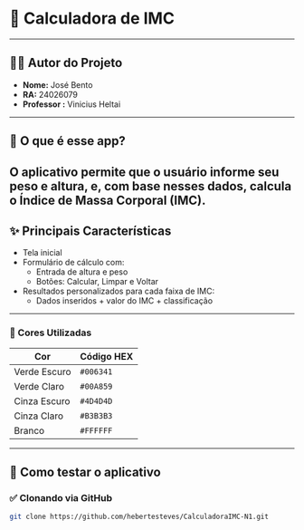 
# 🤖 Calculadora de IMC 



---

## 👨‍💻 Autor do Projeto

- **Nome:** José Bento  
- **RA:** 24026079  
- **Professor :** Vinicius Heltai  


---

## 🧾 O que é esse app?

O aplicativo permite que o usuário informe seu peso e altura, e, com base nesses dados, calcula o **Índice de Massa Corporal (IMC)**. 
---

## ✨ Principais Características

- Tela inicial 
- Formulário de cálculo com:
  - Entrada de altura e peso
  - Botões: Calcular, Limpar e Voltar
- Resultados personalizados para cada faixa de IMC:
  - Dados inseridos + valor do IMC + classificação
 
---

### 🎨 Cores Utilizadas

| Cor            | Código HEX  |
|----------------|-------------|
| Verde Escuro   | `#006341`   |
| Verde Claro    | `#00A859`   |
| Cinza Escuro   | `#4D4D4D`   |
| Cinza Claro    | `#B3B3B3`   |
| Branco         | `#FFFFFF`   |

---


## 🚀 Como testar o aplicativo

### ✅ Clonando via GitHub

```bash
git clone https://github.com/hebertesteves/CalculadoraIMC-N1.git
